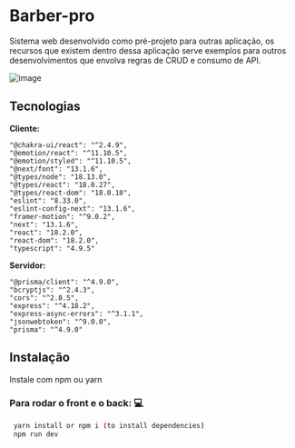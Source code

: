 # Barber-pro

Sistema web desenvolvido como pré-projeto para outras aplicação, os recursos que existem dentro dessa aplicação serve exemplos para outros desenvolvimentos que envolva regras de CRUD e consumo de API.

![image](https://user-images.githubusercontent.com/78622458/227774814-8a7af468-19a3-4a68-8c0b-c8fbbe71f311.png)

## Tecnologias

**Cliente:** <br/>
```
"@chakra-ui/react": "^2.4.9",
"@emotion/react": "^11.10.5",
"@emotion/styled": "^11.10.5",
"@next/font": "13.1.6",
"@types/node": "18.13.0",
"@types/react": "18.0.27",
"@types/react-dom": "18.0.10",
"eslint": "8.33.0",
"eslint-config-next": "13.1.6",
"framer-motion": "^9.0.2",
"next": "13.1.6",
"react": "18.2.0",
"react-dom": "18.2.0",
"typescript": "4.9.5"
```

**Servidor:** <br/>
```
"@prisma/client": "^4.9.0",
"bcryptjs": "^2.4.3",
"cors": "^2.8.5",
"express": "^4.18.2",
"express-async-errors": "^3.1.1",
"jsonwebtoken": "^9.0.0",
"prisma": "^4.9.0"
```


## Instalação

Instale com npm ou yarn

### Para rodar o front e o back: 💻
```bash
 yarn install or npm i (to install dependencies)
 npm run dev
```
